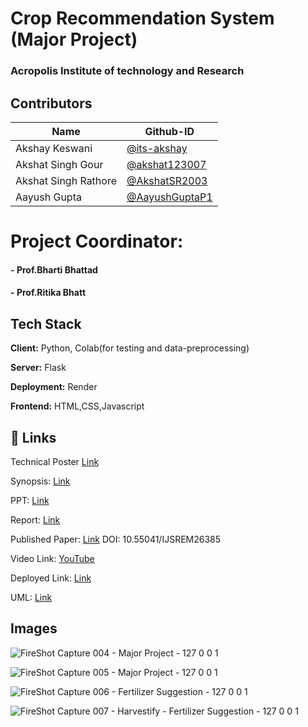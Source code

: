 # Crop Recommendation System (Major Project)
### Acropolis Institute of technology and Research


## Contributors

| Name  | Github-ID |
| ------------- | ------------- |
| Akshay Keswani  | [@its-akshay](https://www.github.com/its-akshay)  |
| Akshat Singh Gour  | [@akshat123007](https://github.com/akshat123007)  |
| Akshat Singh Rathore  | [@AkshatSR2003](https://github.com/AkshatSR2003)  |
| Aayush Gupta  | [@AayushGuptaP1](https://github.com/AayushGuptaP1)  |


# Project Coordinator:
#### - **Prof.Bharti Bhattad**
#### - **Prof.Ritika Bhatt**

## Tech Stack

**Client:** Python, Colab(for testing and data-preprocessing)

**Server:** Flask

**Deployment:** Render

**Frontend:** HTML,CSS,Javascript

## 🔗 Links


Technical Poster
[Link](https://drive.google.com/file/d/1MyPM8ytml_wTsUknq1_BzMiKAb4E3aLn/view?usp=sharing)

Synopsis: [Link](https://docs.google.com/document/d/17g8hYTehLC2yCQF0jGgs8T8eBAlk48dCYvA9PZKhjfo/edit?usp=sharing)

PPT: [Link](https://docs.google.com/presentation/d/1pU7r7vuunXBUWNMaTY9FL8qNqhVPC1KO/edit#slide=id.p1)

Report: [Link](https://drive.google.com/file/d/19d7xwPH6pAgxbXhOEcz59R6lvBxUuTkz/view?usp=sharing)

Published Paper: [Link](https://ijsrem.com/download/crop-recommendation-system-2/)
DOI: 10.55041/IJSREM26385

Video Link: [YouTube](https://youtu.be/L-HTa6lLKrE)

Deployed Link: [Link](https://farmeasy-1gav.onrender.com/)

UML: [Link](https://github.com/its-akshay/MajorProject/files/13469941/MajorDiagrams.pdf)


## Images

![FireShot Capture 004 - Major Project - 127 0 0 1](https://github.com/its-akshay/MajorProject/assets/71098450/435d5f3c-553c-4ea5-a374-44e0a1a4913a)

![FireShot Capture 005 - Major Project - 127 0 0 1](https://github.com/its-akshay/MajorProject/assets/71098450/eb984e8c-dae1-42a5-baf2-d0cdb6fc5d40)

![FireShot Capture 006 - Fertilizer Suggestion - 127 0 0 1](https://github.com/its-akshay/MajorProject/assets/71098450/5498c387-269b-46e1-b65d-9669e6c58d87)

![FireShot Capture 007 - Harvestify - Fertilizer Suggestion - 127 0 0 1](https://github.com/its-akshay/MajorProject/assets/71098450/850e51b3-45c5-4776-8fdb-cbe0781b666c)
